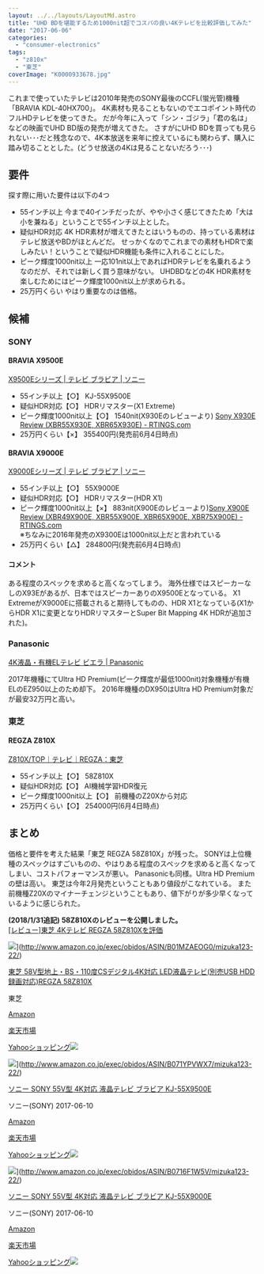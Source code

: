 ```yaml
---
layout: ../../layouts/LayoutMd.astro
title: "UHD BDを堪能するため1000nit超でコスパの良い4Kテレビを比較評価してみた"
date: "2017-06-06"
categories: 
  - "consumer-electronics"
tags: 
  - "z810x"
  - "東芝"
coverImage: "K0000933678.jpg"
---
```


これまで使っていたテレビは2010年発売のSONY最後のCCFL(蛍光管)機種「BRAVIA KDL-40HX700」。 4K素材も見ることもないのでエコポイント時代のフルHDテレビを使ってきた。 だが今年に入って「シン・ゴジラ」「君の名は」などの映画でUHD BD版の発売が増えてきた。 さすがにUHD BDを買っても見られない･･･だと残念なので、4K本放送を来年に控えているにも関わらず、購入に踏み切ることとした。(どうせ放送の4Kは見ることないだろう･･･)

## 要件

探す際に用いた要件は以下の4つ

- 55インチ以上 今まで40インチだったが、やや小さく感じてきたため「大は小を兼ねる」ということで55インチ以上とした。
- 疑似HDR対応 4K HDR素材が増えてきたとはいうものの、持っている素材はテレビ放送やBDがほとんどだ。 せっかくなのでこれまでの素材もHDRで楽しみたい！ということで疑似HDR機能も条件に入れることにした。
- ピーク輝度1000nit以上 一応101nit以上であればHDRテレビを名乗れるようなのだが、それでは新しく買う意味がない。 UHDBDなどの4K HDR素材を楽しむためにはピーク輝度1000nit以上が求められる。
- 25万円くらい やはり重要なのは価格。

## 候補

### SONY

#### BRAVIA X9500E

[X9500Eシリーズ \| テレビ ブラビア \| ソニー](https://www.sony.jp/bravia/products/KJ-X9500E/)

- 55インチ以上【○】 KJ-55X9500E
- 疑似HDR対応【○】 HDRリマスター(X1 Extreme)
- ピーク輝度1000nit以上【○】 1540nit(X930Eのレビューより) [Sony X930E Review \(XBR55X930E, XBR65X930E\) \- RTINGS\.com](https://www.rtings.com/tv/reviews/sony/x930e)
- 25万円くらい【×】 355400円(発売前6月4日時点)

#### BRAVIA X9000E

[X9000Eシリーズ \| テレビ ブラビア \| ソニー](https://www.sony.jp/bravia/products/KJ-X9000E/)

- 55インチ以上【○】 55X9000E
- 疑似HDR対応【○】 HDRリマスター(HDR X1)
- ピーク輝度1000nit以上【×】 883nit(X900Eのレビューより)[Sony X900E Review \(XBR49X900E, XBR55X900E, XBR65X900E, XBR75X900E\) \- RTINGS\.com](https://www.rtings.com/tv/reviews/sony/x900e)  
※ちなみに2016年発売のX9300Eは1000nit以上だと言われている
- 25万円くらい【△】 284800円(発売前6月4日時点)

#### コメント

ある程度のスペックを求めると高くなってしまう。 海外仕様ではスピーカーなしのX93Eがあるが、日本ではスピーカーありのX9500Eとなっている。 X1 ExtremeがX9000Eに搭載されると期待してものの、HDR X1となっている(X1からHDR X1に変更となりHDRリマスターとSuper Bit Mapping 4K HDRが追加された)。

### Panasonic

[4K液晶・有機ELテレビ ビエラ \| Panasonic](https://panasonic.jp/viera/)

2017年機種にてUltra HD Premium(ピーク輝度が最低1000nit)対象機種が有機ELのEZ950以上のため却下。 2016年機種のDX950はUltra HD Premium対象だが最安32万円と高い。

### 東芝

#### REGZA Z810X

[Z810X/TOP｜テレビ｜REGZA：東芝](https://archived.regza.com/regza/lineup/z810x/index_j.html)

- 55インチ以上【○】 58Z810X
- 疑似HDR対応【○】 AI機械学習HDR復元
- ピーク輝度1000nit以上【○】 前機種のZ20Xから対応
- 25万円くらい【○】 254000円(6月4日時点)

## まとめ

価格と要件を考えた結果「東芝 REGZA 58Z810X」が残った。 SONYは上位機種のスペックはすごいものの、やはりある程度のスペックを求めると高くなってしまい、コストパフォーマンスが悪い。 Panasonicも同様。Ultra HD Premiumの壁は高い。 東芝は今年2月発売ということもあり値段がこなれている。 また前機種Z20Xのマイナーチェンジということもあり、値下がりが多少早くなっているように感じられた。

**(2018/1/31追記)** **58Z810Xのレビューを公開しました。**  
[\[レビュー\]東芝 4Kテレビ REGZA 58Z810Xを評価](https://mizuka123.net/7468/)

![](/archive/images/315Zz8G7E6L._SL160_.jpg)](http://www.amazon.co.jp/exec/obidos/ASIN/B01MZAEOG0/mizuka123-22/)

[東芝 58V型地上・BS・110度CSデジタル4K対応 LED液晶テレビ(別売USB HDD録画対応)REGZA 58Z810X](http://www.amazon.co.jp/exec/obidos/ASIN/B01MZAEOG0/mizuka123-22/)

東芝

[Amazon](http://www.amazon.co.jp/gp/search?keywords=%E6%9D%B1%E8%8A%9D%2058V%E5%9E%8B%E5%9C%B0%E4%B8%8A%E3%83%BBBS%E3%83%BB110%E5%BA%A6CS%E3%83%87%E3%82%B8%E3%82%BF%E3%83%AB4K%E5%AF%BE%E5%BF%9C%20LED%E6%B6%B2%E6%99%B6%E3%83%86%E3%83%AC%E3%83%93%28%E5%88%A5%E5%A3%B2USB%20HDD%E9%8C%B2%E7%94%BB%E5%AF%BE%E5%BF%9C%29REGZA%2058Z810X&__mk_ja_JP=%E3%82%AB%E3%82%BF%E3%82%AB%E3%83%8A&tag=mizuka123-22)

[楽天市場](https://hb.afl.rakuten.co.jp/hgc/032b53ee.4b34c5ee.0f4a541e.f440145e/?pc=http%3A%2F%2Fsearch.rakuten.co.jp%2Fsearch%2Fmall%2F%25E6%259D%25B1%25E8%258A%259D%252058V%25E5%259E%258B%25E5%259C%25B0%25E4%25B8%258A%25E3%2583%25BBBS%25E3%2583%25BB110%25E5%25BA%25A6CS%25E3%2583%2587%25E3%2582%25B8%25E3%2582%25BF%25E3%2583%25AB4K%25E5%25AF%25BE%25E5%25BF%259C%2520LED%25E6%25B6%25B2%25E6%2599%25B6%25E3%2583%2586%25E3%2583%25AC%25E3%2583%2593%2528%25E5%2588%25A5%25E5%25A3%25B2USB%2520HDD%25E9%258C%25B2%25E7%2594%25BB%25E5%25AF%25BE%25E5%25BF%259C%2529REGZA%252058Z810X%2F-%2Ff.1-p.1-s.1-sf.0-st.A-v.2%3Fx%3D0%26scid%3Daf_ich_link_urltxt%26m%3Dhttp%3A%2F%2Fm.rakuten.co.jp%2F)

[Yahooショッピング![](//ad.jp.ap.valuecommerce.com/servlet/gifbanner?sid=3066752&pid=881990642)](//ck.jp.ap.valuecommerce.com/servlet/referral?sid=3066752&pid=881990642&vc_url=http%3A%2F%2Fsearch.shopping.yahoo.co.jp%2Fsearch%3Fp%3D%25E6%259D%25B1%25E8%258A%259D%252058V%25E5%259E%258B%25E5%259C%25B0%25E4%25B8%258A%25E3%2583%25BBBS%25E3%2583%25BB110%25E5%25BA%25A6CS%25E3%2583%2587%25E3%2582%25B8%25E3%2582%25BF%25E3%2583%25AB4K%25E5%25AF%25BE%25E5%25BF%259C%2520LED%25E6%25B6%25B2%25E6%2599%25B6%25E3%2583%2586%25E3%2583%25AC%25E3%2583%2593%2528%25E5%2588%25A5%25E5%25A3%25B2USB%2520HDD%25E9%258C%25B2%25E7%2594%25BB%25E5%25AF%25BE%25E5%25BF%259C%2529REGZA%252058Z810X&vcptn=kaereba)

![](/archive/images/51ZOuAzIRYL._SL160_.jpg)](http://www.amazon.co.jp/exec/obidos/ASIN/B071YPVWX7/mizuka123-22/)

[ソニー SONY 55V型 4K対応 液晶テレビ ブラビア KJ-55X9500E](http://www.amazon.co.jp/exec/obidos/ASIN/B071YPVWX7/mizuka123-22/)

ソニー(SONY) 2017-06-10

[Amazon](http://www.amazon.co.jp/gp/search?keywords=%E3%82%BD%E3%83%8B%E3%83%BC%20SONY%2055V%E5%9E%8B%204K%E5%AF%BE%E5%BF%9C%20%E6%B6%B2%E6%99%B6%E3%83%86%E3%83%AC%E3%83%93%20%E3%83%96%E3%83%A9%E3%83%93%E3%82%A2%20KJ-55X9500E&__mk_ja_JP=%E3%82%AB%E3%82%BF%E3%82%AB%E3%83%8A&tag=mizuka123-22)

[楽天市場](https://hb.afl.rakuten.co.jp/hgc/032b53ee.4b34c5ee.0f4a541e.f440145e/?pc=http%3A%2F%2Fsearch.rakuten.co.jp%2Fsearch%2Fmall%2F%25E3%2582%25BD%25E3%2583%258B%25E3%2583%25BC%2520SONY%252055V%25E5%259E%258B%25204K%25E5%25AF%25BE%25E5%25BF%259C%2520%25E6%25B6%25B2%25E6%2599%25B6%25E3%2583%2586%25E3%2583%25AC%25E3%2583%2593%2520%25E3%2583%2596%25E3%2583%25A9%25E3%2583%2593%25E3%2582%25A2%2520KJ-55X9500E%2F-%2Ff.1-p.1-s.1-sf.0-st.A-v.2%3Fx%3D0%26scid%3Daf_ich_link_urltxt%26m%3Dhttp%3A%2F%2Fm.rakuten.co.jp%2F)

[Yahooショッピング![](//ad.jp.ap.valuecommerce.com/servlet/gifbanner?sid=3066752&pid=881990642)](//ck.jp.ap.valuecommerce.com/servlet/referral?sid=3066752&pid=881990642&vc_url=http%3A%2F%2Fsearch.shopping.yahoo.co.jp%2Fsearch%3Fp%3D%25E3%2582%25BD%25E3%2583%258B%25E3%2583%25BC%2520SONY%252055V%25E5%259E%258B%25204K%25E5%25AF%25BE%25E5%25BF%259C%2520%25E6%25B6%25B2%25E6%2599%25B6%25E3%2583%2586%25E3%2583%25AC%25E3%2583%2593%2520%25E3%2583%2596%25E3%2583%25A9%25E3%2583%2593%25E3%2582%25A2%2520KJ-55X9500E&vcptn=kaereba)

![](/archive/images/51v-iXj3IjL._SL160_.jpg)](http://www.amazon.co.jp/exec/obidos/ASIN/B0716F1W5V/mizuka123-22/)

[ソニー SONY 55V型 4K対応 液晶テレビ ブラビア KJ-55X9000E](http://www.amazon.co.jp/exec/obidos/ASIN/B0716F1W5V/mizuka123-22/)

ソニー(SONY) 2017-06-10

[Amazon](http://www.amazon.co.jp/gp/search?keywords=%E3%82%BD%E3%83%8B%E3%83%BC%20SONY%2055V%E5%9E%8B%204K%E5%AF%BE%E5%BF%9C%20%E6%B6%B2%E6%99%B6%E3%83%86%E3%83%AC%E3%83%93%20%E3%83%96%E3%83%A9%E3%83%93%E3%82%A2%20KJ-55X9000E&__mk_ja_JP=%E3%82%AB%E3%82%BF%E3%82%AB%E3%83%8A&tag=mizuka123-22)

[楽天市場](https://hb.afl.rakuten.co.jp/hgc/032b53ee.4b34c5ee.0f4a541e.f440145e/?pc=http%3A%2F%2Fsearch.rakuten.co.jp%2Fsearch%2Fmall%2F%25E3%2582%25BD%25E3%2583%258B%25E3%2583%25BC%2520SONY%252055V%25E5%259E%258B%25204K%25E5%25AF%25BE%25E5%25BF%259C%2520%25E6%25B6%25B2%25E6%2599%25B6%25E3%2583%2586%25E3%2583%25AC%25E3%2583%2593%2520%25E3%2583%2596%25E3%2583%25A9%25E3%2583%2593%25E3%2582%25A2%2520KJ-55X9000E%2F-%2Ff.1-p.1-s.1-sf.0-st.A-v.2%3Fx%3D0%26scid%3Daf_ich_link_urltxt%26m%3Dhttp%3A%2F%2Fm.rakuten.co.jp%2F)

[Yahooショッピング![](//ad.jp.ap.valuecommerce.com/servlet/gifbanner?sid=3066752&pid=881990642)](//ck.jp.ap.valuecommerce.com/servlet/referral?sid=3066752&pid=881990642&vc_url=http%3A%2F%2Fsearch.shopping.yahoo.co.jp%2Fsearch%3Fp%3D%25E3%2582%25BD%25E3%2583%258B%25E3%2583%25BC%2520SONY%252055V%25E5%259E%258B%25204K%25E5%25AF%25BE%25E5%25BF%259C%2520%25E6%25B6%25B2%25E6%2599%25B6%25E3%2583%2586%25E3%2583%25AC%25E3%2583%2593%2520%25E3%2583%2596%25E3%2583%25A9%25E3%2583%2593%25E3%2582%25A2%2520KJ-55X9000E&vcptn=kaereba)
